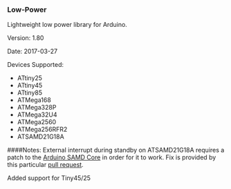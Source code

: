 ### Low-Power
Lightweight low power library for Arduino.

Version: 1.80

Date: 2017-03-27

Devices Supported:
* ATtiny25 
* ATtiny45 
* ATtiny85 
* ATMega168
* ATMega328P
* ATMega32U4
* ATMega2560
* ATMega256RFR2
* ATSAMD21G18A

####Notes:
External interrupt during standby on ATSAMD21G18A requires a patch to the <a href="https://github.com/arduino/ArduinoCore-samd">Arduino SAMD Core</a> in order for it to work. Fix is provided by this particular <a href="https://github.com/arduino/ArduinoCore-samd/pull/90">pull request</a>.

Added support for Tiny45/25 